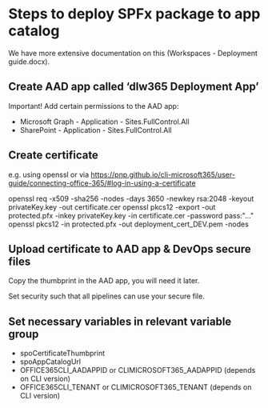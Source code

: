# Steps to deploy SPFx package to app catalog

We have more extensive documentation on this (Workspaces - Deployment guide.docx).

## Create AAD app called ‘dlw365 Deployment App’

Important! Add certain permissions to the AAD app:

- Microsoft Graph - Application - Sites.FullControl.All
- SharePoint - Application - Sites.FullControl.All

## Create certificate

e.g. using openssl or via https://pnp.github.io/cli-microsoft365/user-guide/connecting-office-365/#log-in-using-a-certificate

openssl req -x509 -sha256 -nodes -days 3650 -newkey rsa:2048 -keyout privateKey.key -out certificate.cer
openssl pkcs12 -export -out protected.pfx -inkey privateKey.key -in certificate.cer -password pass:"..."
openssl pkcs12 -in protected.pfx -out deployment_cert_DEV.pem -nodes

## Upload certificate to AAD app & DevOps secure files

Copy the thumbprint in the AAD app, you will need it later.

Set security such that all pipelines can use your secure file.

## Set necessary variables in relevant variable group

- spoCertificateThumbprint
- spoAppCatalogUrl
- OFFICE365CLI_AADAPPID or CLIMICROSOFT365_AADAPPID (depends on CLI version)
- OFFICE365CLI_TENANT or CLIMICROSOFT365_TENANT (depends on CLI version)
